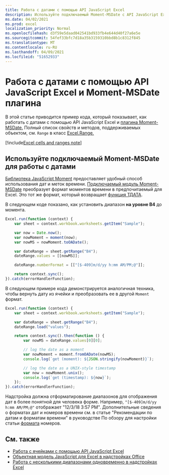 ```yaml
---
title: Работа с датами с помощью API JavaScript Excel
description: Используйте подключаемый Moment-MSDate с API JavaScript Excel для работы с датами.
ms.date: 04/02/2021
ms.prod: excel
localization_priority: Normal
ms.openlocfilehash: d3f59e5daad042541bd933fb4e644d40f27a6e5e
ms.sourcegitcommit: 54fef33bfc7d18a35b3159310bbd8b1c8312f845
ms.translationtype: MT
ms.contentlocale: ru-RU
ms.lasthandoff: 04/09/2021
ms.locfileid: "51652933"
---
```

# <a name="work-with-dates-using-the-excel-javascript-api-and-the-moment-msdate-plug-in"></a>Работа с датами с помощью API JavaScript Excel и Moment-MSDate плагина

В этой статье приводится пример кода, который показывает, как работать с датами с помощью API JavaScript Excel и [плагина Moment-MSDate.](https://www.npmjs.com/package/moment-msdate) Полный список свойств и методов, поддерживаемых объектом, см. `Range` в класс [Excel.Range.](/javascript/api/excel/excel.range)

[!include[Excel cells and ranges note](../includes/note-excel-cells-and-ranges.md)]

## <a name="use-the-moment-msdate-plug-in-to-work-with-dates"></a>Используйте подключаемый Moment-MSDate для работы с датами

[Библиотека JavaScript Moment](https://momentjs.com/) предоставляет удобный способ использования дат и меток времени. [Подключаемый модуль Moment-MSDate](https://www.npmjs.com/package/moment-msdate) преобразует формат моментов времени в предпочитаемый для Excel. Это тот же формат, который возвращает [функция ТДАТА](https://support.office.com/article/now-function-3337fd29-145a-4347-b2e6-20c904739c46).

В следующем коде показано, как установить диапазон **на уровне B4** до момента.

```js
Excel.run(function (context) {
    var sheet = context.workbook.worksheets.getItem("Sample");

    var now = Date.now();
    var nowMoment = moment(now);
    var nowMS = nowMoment.toOADate();

    var dateRange = sheet.getRange("B4");
    dateRange.values = [[nowMS]];

    dateRange.numberFormat = [["[$-409]m/d/yy h:mm AM/PM;@"]];

    return context.sync();
}).catch(errorHandlerFunction);
```

В следующем примере кода демонстрируется аналогичная техника, чтобы вернуть дату из ячейки и преобразовать ее в другой `Moment` формат.

```js
Excel.run(function (context) {
    var sheet = context.workbook.worksheets.getItem("Sample");

    var dateRange = sheet.getRange("B4");
    dateRange.load("values");

    return context.sync().then(function () {
        var nowMS = dateRange.values[0][0];

        // log the date as a moment
        var nowMoment = moment.fromOADate(nowMS);
        console.log(`get (moment): ${JSON.stringify(nowMoment)}`);

        // log the date as a UNIX-style timestamp
        var now = nowMoment.unix();
        console.log(`get (timestamp): ${now}`);
    });
}).catch(errorHandlerFunction);
```

Надстройка должна отформатирование диапазонов для отображения дат в более понятной для человека форме. Например, `"[$-409]m/d/yy h:mm AM/PM;@"` отображает "12/3/18 3:57 PM". Дополнительные сведения о форматах дат и номеров времени см. в статье "Рекомендации по датам и форматам времени" в руководстве По обзору для настройки статьи [формата](https://support.microsoft.com/office/c0a1d1fa-d3f4-4018-96b7-9c9354dd99f5) номеров.


## <a name="see-also"></a>См. также

- [Работа с ячейками с помощью API JavaScript Excel](excel-add-ins-cells.md)
- [Объектная модель JavaScript для Excel в надстройках Office](excel-add-ins-core-concepts.md)
- [Работа с несколькими диапазонами одновременно в надстройках Excel](excel-add-ins-multiple-ranges.md)
